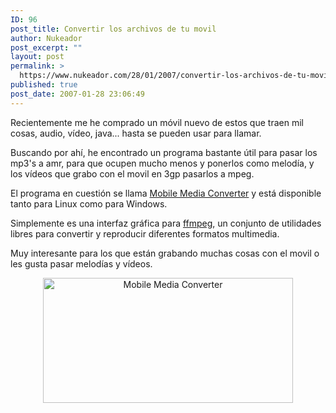 ```yaml
---
ID: 96
post_title: Convertir los archivos de tu movil
author: Nukeador
post_excerpt: ""
layout: post
permalink: >
  https://www.nukeador.com/28/01/2007/convertir-los-archivos-de-tu-movil/
published: true
post_date: 2007-01-28 23:06:49
---
```

Recientemente me he comprado un móvil nuevo de estos que traen mil cosas, audio, vídeo, java... hasta se pueden usar para llamar.

Buscando por ahí, he encontrado un programa bastante útil para pasar los mp3's a amr, para que ocupen mucho menos y ponerlos como melodía, y los vídeos que grabo con el movil en 3gp pasarlos a mpeg.

El programa en cuestión se llama <a href="http://www.miksoft.net/mobileMediaConverter.htm">Mobile Media Converter</a> y está disponible tanto para Linux como para Windows.

Simplemente es una interfaz gráfica para <a href="http://ffmpeg.mplayerhq.hu/">ffmpeg</a>, un conjunto de utilidades libres para convertir y reproducir diferentes formatos multimedia.

Muy interesante para los que están grabando muchas cosas con el movil o les gusta pasar melodías y vídeos.

<div style="margin: auto; text-align: center"><a href="http://www.miksoft.net/images/mmc-lin.png" rel="lightbox"><img src="http://www.miksoft.net/images/mmc-lin.png" alt="Mobile Media Converter" width="400" height="200" /></a></div>